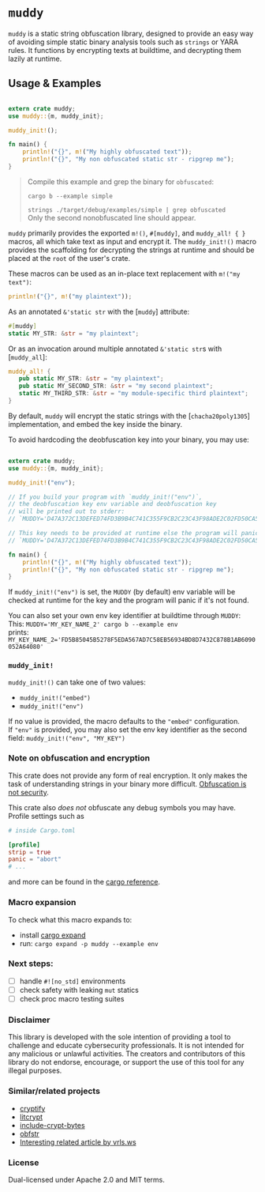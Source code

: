 <!-- cargo-rdme start -->

# `muddy`

`muddy` is a static string obfuscation library, designed to provide an easy way of avoiding simple static binary analysis tools such as `strings` or YARA rules.
It functions by encrypting texts at buildtime, and decrypting them lazily at runtime.


## Usage & Examples

```rust

extern crate muddy;
use muddy::{m, muddy_init};

muddy_init!();

fn main() {
    println!("{}", m!("My highly obfuscated text"));
    println!("{}", "My non obfuscated static str - ripgrep me");
}
```  
    
   
> Compile this example and grep the binary for `obfuscated`:  
>
> `cargo b --example simple`  
>
> `strings ./target/debug/examples/simple | grep obfuscated`    
> Only the second nonobfuscated line should appear.
>  
  
   
  
`muddy` primarily provides the exported `m!()`, `#[muddy]`, and `muddy_all! { }` macros, all which
take text as input and encrypt it. The `muddy_init!()` macro provides the scaffolding
for decrypting the strings at runtime and should be placed at the `root` of the user's crate.

These macros can be used as an in-place text replacement with `m!("my text")`:

```rust
println!("{}", m!("my plaintext"));
```  

As an annotated `&'static str` with the [`muddy`] attribute:

```rust
#[muddy]
static MY_STR: &str = "my plaintext";
```

Or as an invocation around multiple annotated `&'static str`s with [`muddy_all`]:

```rust
muddy_all! {
   pub static MY_STR: &str = "my plaintext";
   pub static MY_SECOND_STR: &str = "my second plaintext";
   static MY_THIRD_STR: &str = "my module-specific third plaintext";
}
```

By default, `muddy` will encrypt the static strings with the [`chacha20poly1305`] implementation,
and embed the key inside the binary.  

To avoid hardcoding the deobfuscation key into your binary, you may use:

```rust

extern crate muddy;
use muddy::{m, muddy_init};

muddy_init!("env");

// If you build your program with `muddy_init!("env")`,
// the deobfuscation key env variable and deobfuscation key
// will be printed out to stderr:  
// `MUDDY='D47A372C13DEFED74FD3B9B4C741C355F9CB2C23C43F98ADE2C02FD50CA55C3D'`

// This key needs to be provided at runtime else the program will panic.  
// `MUDDY='D47A372C13DEFED74FD3B9B4C741C355F9CB2C23C43F98ADE2C02FD50CA55C3D' ./target/debug/examples/env`

fn main() {
    println!("{}", m!("My highly obfuscated text"));
    println!("{}", "My non obfuscated static str - ripgrep me");
}
```  


If `muddy_init!("env")` is set, the `MUDDY` (by default) env variable will be checked at runtime for the key and the program will panic if it's not found.

You can also set your own env key identifier at buildtime through `MUDDY`:   
This: `MUDDY='MY_KEY_NAME_2' cargo b --example env`  
prints: `MY_KEY_NAME_2='FD5B85045B5278F5EDA567AD7C58EB56934BD8D7432C878B1AB6090052A64080'`  
  

### `muddy_init!`

`muddy_init!()` can take one of two values:
- `muddy_init!("embed")`
- `muddy_init!("env")`

If no value is provided, the macro defaults to the `"embed"` configuration.  
If `"env"` is provided, you may also set the env key identifier as the second field: `muddy_init!("env", "MY_KEY")`



### Note on obfuscation and encryption

This crate does not provide any form of real encryption. It only makes the task of understanding strings
in your binary more difficult. [Obfuscation is not security](https://cwe.mitre.org/data/definitions/656.html).

This crate also _does not_ obfuscate any debug symbols you may have.
Profile settings such as  
```toml
# inside Cargo.toml

[profile]
strip = true
panic = "abort"
# ...
```  
and more can be found in the [cargo reference](https://doc.rust-lang.org/cargo/reference/profiles.html).

### Macro expansion

To check what this macro expands to:
- install [cargo expand](https://github.com/dtolnay/cargo-expand)
- run: `cargo expand -p muddy --example env`



<!-- cargo-rdme end -->

### Next steps:
- [ ]  handle `#![no_std]` environments
- [ ]  check safety with leaking `mut` statics
- [ ]  check proc macro testing suites

### Disclaimer
This library is developed with the sole intention of providing a tool to challenge and educate cybersecurity professionals. It is not intended for any malicious or unlawful activities. The creators and contributors of this library do not endorse, encourage, or support the use of this tool for any illegal purposes.


### Similar/related projects
- [cryptify](https://github.com/dronavallipranav/rust-obfuscator/tree/main/cryptify)
- [litcrypt](https://github.com/anvie/litcrypt.rs)
- [include-crypt-bytes](https://github.com/breakpointninja/include-crypt-bytes)
- [obfstr](https://github.com/CasualX/obfstr)
- [Interesting related article by vrls.ws](https://vrls.ws/posts/2023/06/obfuscating-rust-binaries-using-llvm-obfuscator-ollvm/)

### License

Dual-licensed under Apache 2.0 and MIT terms.
